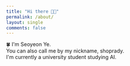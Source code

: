 ```yaml
---
title: "Hi there 👋🏻"
permalink: /about/
layout: single
comments: false
---
```


🍀 I'm Seoyeon Ye.   
You can also call me by my nickname, shoprady.   
I'm currently a university student studying AI.
